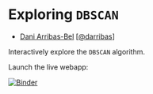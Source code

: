 # Exploring `DBSCAN`

* [Dani Arribas-Bel](http://daribas.org) [[@darribas](http://twitter.com/darribas)]

Interactively explore the `DBSCAN` algorithm. 

Launch the live webapp:

[![Binder](http://mybinder.org/badge.svg)](http://mybinder.org:/repo/darribas/int_dbscan) 


